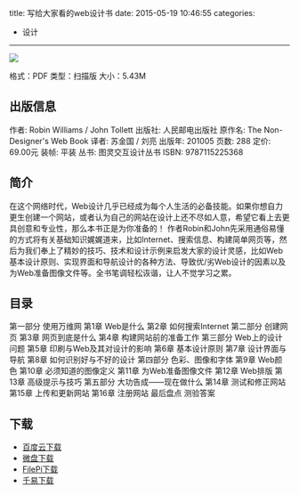 title: 写给大家看的web设计书
date: 2015-05-19 10:46:55
categories:
  - 设计
---

![](http://img3.douban.com/lpic/s4347391.jpg)

格式：PDF
类型：扫描版
大小：5.43M

<!--more-->

## 出版信息 ##

作者: Robin Williams / John Tollett 
出版社: 人民邮电出版社
原作名: The Non-Designer's Web Book
译者: 苏金国 / 刘亮 
出版年: 201005
页数: 288
定价: 69.00元
装帧: 平装
丛书: 图灵交互设计丛书
ISBN: 9787115225368

## 简介 ##

在这个网络时代，Web设计几乎已经成为每个人生活的必备技能。如果你想自力更生创建一个网站，或者认为自己的网站在设计上还不尽如人意，希望它看上去更具创意和专业性，那么本书正是为你准备的！
作者Robin和John先采用通俗易懂的方式将有关基础知识娓娓道来，比如Internet、搜索信息、构建简单网页等，然后为我们奉上了精妙的技巧、技术和设计示例来启发大家的设计灵感，比如Web基本设计原则、实现界面和导航设计的各种方法、导致优/劣Web设计的因素以及为Web准备图像文件等。全书笔调轻松诙谐，让人不觉学习之累。

## 目录 ##

第一部分 使用万维网
第1章 Web是什么
第2章 如何搜索Internet
第二部分 创建网页
第3章 网页到底是什么
第4章 构建网站前的准备工作
第三部分 Web上的设计问题
第5章 印刷与Web及其对设计的影响
第6章 基本设计原则
第7章 设计界面与导航
第8章 如何识别好与不好的设计
第四部分 色彩、图像和字体
第9章 Web颜色
第10章 必须知道的图像定义
第11章 为Web准备图像文件
第12章 Web排版
第13章 高级提示与技巧
第五部分 大功告成——现在做什么
第14章 测试和修正网站
第15章 上传和更新网站
第16章 注册网站
最后盘点
测验答案

## 下载 ##

+ [百度云下载](http://pan.baidu.com/s/1i3tgDYt)
+ [微盘下载](http://vdisk.weibo.com/s/aADaW4YREXAEz)
+ [FilePi下载](http://filepi.com/i/Bq4dZRc)
+ [千易下载](http://1000eb.com/1ggip)
